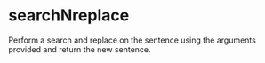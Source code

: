 # searchNreplace
Perform a search and replace on the sentence using the arguments provided and return the new sentence.
